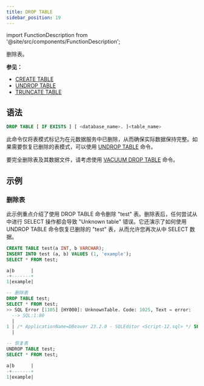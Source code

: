 ```yaml
---
title: DROP TABLE
sidebar_position: 19
---
```

import FunctionDescription from '@site/src/components/FunctionDescription';

<FunctionDescription description="Introduced or updated: v1.2.155"/>

删除表。

**参见：**

- [CREATE TABLE](./10-ddl-create-table.md)
- [UNDROP TABLE](./21-ddl-undrop-table.md)
- [TRUNCATE TABLE](40-ddl-truncate-table.md)

## 语法

```sql
DROP TABLE [ IF EXISTS ] [ <database_name>. ]<table_name>
```

此命令仅将表模式标记为在元数据服务中已删除，从而确保实际数据保持完整。如果需要恢复已删除的表模式，可以使用 [UNDROP TABLE](./21-ddl-undrop-table.md) 命令。

要完全删除表及其数据文件，请考虑使用 [VACUUM DROP TABLE](91-vacuum-drop-table.md) 命令。

## 示例

### 删除表

此示例重点介绍了使用 DROP TABLE 命令删除 "test" 表。删除表后，任何尝试从中进行 SELECT 操作都会导致 "Unknown table" 错误。它还演示了如何使用 UNDROP TABLE 命令恢复已删除的 "test" 表，从而允许您再次从中 SELECT 数据。

```sql
CREATE TABLE test(a INT, b VARCHAR);
INSERT INTO test (a, b) VALUES (1, 'example');
SELECT * FROM test;

a|b      |
-+-------+
1|example|

-- 删除表
DROP TABLE test;
SELECT * FROM test;
>> SQL Error [1105] [HY000]: UnknownTable. Code: 1025, Text = error: 
  --> SQL:1:80
  |
1 | /* ApplicationName=DBeaver 23.2.0 - SQLEditor <Script-12.sql> */ SELECT * FROM test
  |                                                                                ^^^^ Unknown table `default`.`test` in catalog 'default'

-- 恢复表
UNDROP TABLE test;
SELECT * FROM test;

a|b      |
-+-------+
1|example|
```